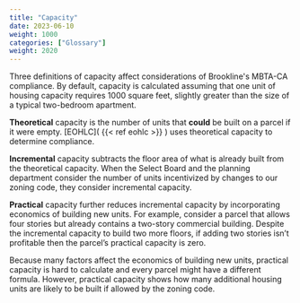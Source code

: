 ```yaml
---
title: "Capacity"
date: 2023-06-10
weight: 1000
categories: ["Glossary"]
weight: 2020
---
```

Three definitions of capacity affect considerations of Brookline's MBTA-CA compliance. By default, capacity is calculated assuming that one unit of housing capacity requires 1000 square feet, slightly greater than the size of a typical two-bedroom apartment. 

**Theoretical** capacity is the number of units that **could** be built on a parcel if it were empty. [EOHLC]( {{< ref eohlc >}} )  uses theoretical capacity to determine compliance.

**Incremental** capacity subtracts the floor area of what is already built from the theoretical capacity. When the Select Board and the planning department consider the number of units incentivized by changes to our zoning code, they consider incremental capacity.

**Practical** capacity further reduces incremental capacity by incorporating economics of building new units. For example, consider a parcel that allows four stories but already contains a two-story commercial building. Despite the incremental capacity to build two more floors, if adding two stories isn’t profitable then the parcel’s practical capacity is zero. 

Because many factors affect the economics of building new units, practical capacity is hard to calculate and every parcel might have a different formula. However, practical capacity shows how many additional housing units are likely to be built if allowed by the zoning code.